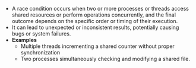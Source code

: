 - A race condition occurs when two or more processes or threads access shared resources or perform operations concurrently, and the final outcome depends on the specific order or timing of their execution. 
- It can lead to unexpected or inconsistent results, potentially causing bugs or system failures.
- **Examples**
    - Multiple threads incrementing a shared counter without proper synchronization
    - Two processes simultaneously checking and modifying a shared file.
